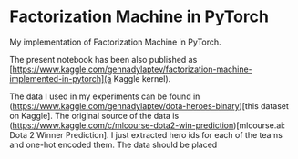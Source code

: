 # Factorization Machine in PyTorch
My implementation of Factorization Machine in PyTorch.

The present notebook has been also published as [https://www.kaggle.com/gennadylaptev/factorization-machine-implemented-in-pytorch](a Kaggle kernel).

The data I used in my experiments can be found in (https://www.kaggle.com/gennadylaptev/dota-heroes-binary)[this dataset on Kaggle]. The original source of the data is (https://www.kaggle.com/c/mlcourse-dota2-win-prediction)[mlcourse.ai: Dota 2 Winner Prediction]. I just extracted hero ids for each of the teams and one-hot encoded them. The data should be placed
